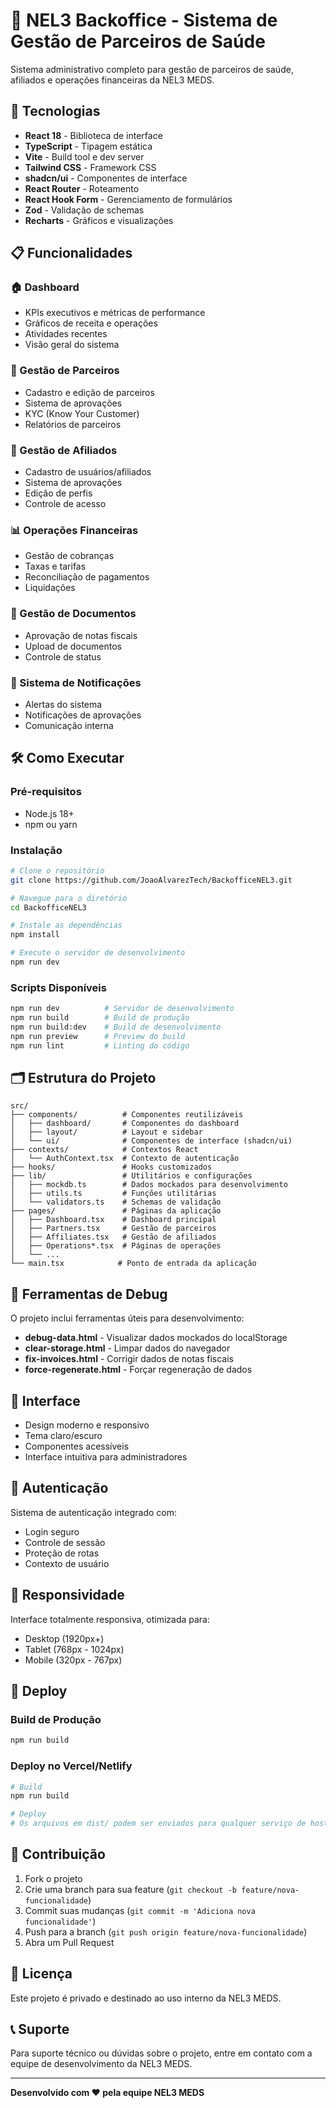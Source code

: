 # 🏥 NEL3 Backoffice - Sistema de Gestão de Parceiros de Saúde

Sistema administrativo completo para gestão de parceiros de saúde, afiliados e operações financeiras da NEL3 MEDS.

## 🚀 Tecnologias

- **React 18** - Biblioteca de interface
- **TypeScript** - Tipagem estática
- **Vite** - Build tool e dev server
- **Tailwind CSS** - Framework CSS
- **shadcn/ui** - Componentes de interface
- **React Router** - Roteamento
- **React Hook Form** - Gerenciamento de formulários
- **Zod** - Validação de schemas
- **Recharts** - Gráficos e visualizações

## 📋 Funcionalidades

### 🏠 Dashboard
- KPIs executivos e métricas de performance
- Gráficos de receita e operações
- Atividades recentes
- Visão geral do sistema

### 👥 Gestão de Parceiros
- Cadastro e edição de parceiros
- Sistema de aprovações
- KYC (Know Your Customer)
- Relatórios de parceiros

### 🤝 Gestão de Afiliados
- Cadastro de usuários/afiliados
- Sistema de aprovações
- Edição de perfis
- Controle de acesso

### 📊 Operações Financeiras
- Gestão de cobranças
- Taxas e tarifas
- Reconciliação de pagamentos
- Liquidações

### 📄 Gestão de Documentos
- Aprovação de notas fiscais
- Upload de documentos
- Controle de status

### 🔔 Sistema de Notificações
- Alertas do sistema
- Notificações de aprovações
- Comunicação interna

## 🛠️ Como Executar

### Pré-requisitos
- Node.js 18+ 
- npm ou yarn

### Instalação

```bash
# Clone o repositório
git clone https://github.com/JoaoAlvarezTech/BackofficeNEL3.git

# Navegue para o diretório
cd BackofficeNEL3

# Instale as dependências
npm install

# Execute o servidor de desenvolvimento
npm run dev
```

### Scripts Disponíveis

```bash
npm run dev          # Servidor de desenvolvimento
npm run build        # Build de produção
npm run build:dev    # Build de desenvolvimento
npm run preview      # Preview do build
npm run lint         # Linting do código
```

## 🗂️ Estrutura do Projeto

```
src/
├── components/          # Componentes reutilizáveis
│   ├── dashboard/       # Componentes do dashboard
│   ├── layout/          # Layout e sidebar
│   └── ui/              # Componentes de interface (shadcn/ui)
├── contexts/            # Contextos React
│   └── AuthContext.tsx  # Contexto de autenticação
├── hooks/               # Hooks customizados
├── lib/                 # Utilitários e configurações
│   ├── mockdb.ts        # Dados mockados para desenvolvimento
│   ├── utils.ts         # Funções utilitárias
│   └── validators.ts    # Schemas de validação
├── pages/               # Páginas da aplicação
│   ├── Dashboard.tsx    # Dashboard principal
│   ├── Partners.tsx     # Gestão de parceiros
│   ├── Affiliates.tsx   # Gestão de afiliados
│   ├── Operations*.tsx  # Páginas de operações
│   └── ...
└── main.tsx            # Ponto de entrada da aplicação
```

## 🔧 Ferramentas de Debug

O projeto inclui ferramentas úteis para desenvolvimento:

- **debug-data.html** - Visualizar dados mockados do localStorage
- **clear-storage.html** - Limpar dados do navegador
- **fix-invoices.html** - Corrigir dados de notas fiscais
- **force-regenerate.html** - Forçar regeneração de dados

## 🎨 Interface

- Design moderno e responsivo
- Tema claro/escuro
- Componentes acessíveis
- Interface intuitiva para administradores

## 🔐 Autenticação

Sistema de autenticação integrado com:
- Login seguro
- Controle de sessão
- Proteção de rotas
- Contexto de usuário

## 📱 Responsividade

Interface totalmente responsiva, otimizada para:
- Desktop (1920px+)
- Tablet (768px - 1024px)
- Mobile (320px - 767px)

## 🚀 Deploy

### Build de Produção

```bash
npm run build
```

### Deploy no Vercel/Netlify

```bash
# Build
npm run build

# Deploy
# Os arquivos em dist/ podem ser enviados para qualquer serviço de hosting
```

## 🤝 Contribuição

1. Fork o projeto
2. Crie uma branch para sua feature (`git checkout -b feature/nova-funcionalidade`)
3. Commit suas mudanças (`git commit -m 'Adiciona nova funcionalidade'`)
4. Push para a branch (`git push origin feature/nova-funcionalidade`)
5. Abra um Pull Request

## 📄 Licença

Este projeto é privado e destinado ao uso interno da NEL3 MEDS.

## 📞 Suporte

Para suporte técnico ou dúvidas sobre o projeto, entre em contato com a equipe de desenvolvimento da NEL3 MEDS.

---

**Desenvolvido com ❤️ pela equipe NEL3 MEDS**